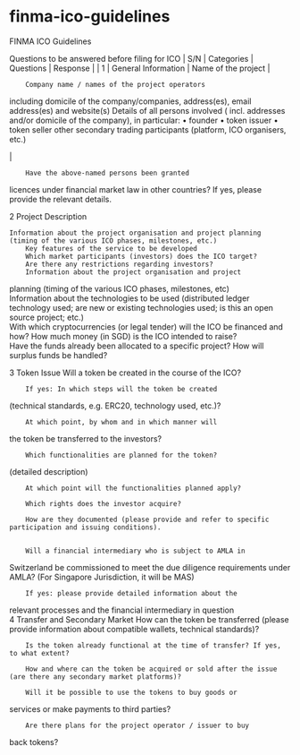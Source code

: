 # finma-ico-guidelines
FINMA ICO Guidelines

Questions to be answered before filing for ICO
| S/N | 	Categories      |	Questions	| Response |
| 1	| General Information |	Name of the project |
	
		Company name / names of the project operators
including domicile of the company/companies,
address(es), email address(es) and website(s)
Details of all persons involved ( incl. addresses
and/or domicile of the company), in particular:
• founder
• token issuer
• token seller
other secondary trading participants (platform, ICO
organisers, etc.)

|

	
		Have the above-named persons been granted
licences under financial market law in other
countries? If yes, please provide the relevant details.
	
2	Project Description

	Information about the project organisation and project planning (timing of the various ICO phases, milestones, etc.)	
		Key features of the service to be developed	
		Which market participants (investors) does the ICO target?	
		Are there any restrictions regarding investors?	
		Information about the project organisation and project
planning (timing of the various ICO phases, milestones, etc)	
		Information about the technologies to be used
(distributed ledger technology used; are new or existing
technologies used; is this an open source project; etc.)	
		With which cryptocurrencies (or legal tender) will the ICO be financed and how?	
		How much money (in SGD) is the ICO intended to raise?	
		Have the funds already been allocated to a specific project? How will surplus funds be handled?
	
3	Token Issue	Will a token be created in the course of the ICO?

	
		If yes: In which steps will the token be created
(technical standards, e.g. ERC20, technology used,
etc.)?

	
		At which point, by whom and in which manner will
the token be transferred to the investors?

	
		Which functionalities are planned for the token?
(detailed description)

	
		At which point will the functionalities planned apply?
	
		Which rights does the investor acquire? 
	
		How are they documented (please provide and refer to specific participation and issuing conditions).

	
		Will a financial intermediary who is subject to AMLA in
Switzerland be commissioned to meet the due diligence requirements under AMLA? (For Singapore Jurisdiction, it will be MAS)

	
		If yes: please provide detailed information about the
relevant processes and the financial intermediary in
question	
4	Transfer and Secondary Market	How can the token be transferred (please provide information about compatible wallets, technical
standards)?
	
		Is the token already functional at the time of transfer? If yes, to what extent?
	
		How and where can the token be acquired or sold after the issue (are there any secondary market platforms)?
	
		Will it be possible to use the tokens to buy goods or
services or make payments to third parties?
	
		Are there plans for the project operator / issuer to buy
back tokens?	

